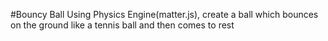 #Bouncy Ball
Using Physics Engine(matter.js),
create a ball which bounces on the ground like a tennis ball and then comes to rest
